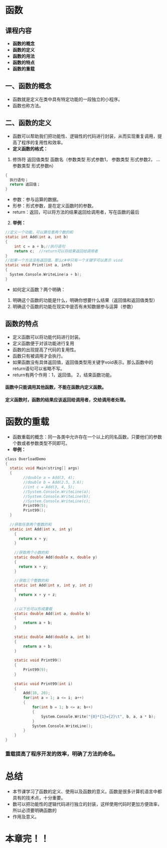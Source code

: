 # 函数
## 课程内容
* **函数的概念**
* **函数的定义**
* **函数的用法**
* **函数的特点**
* **函数的重载**
## 一、函数的概念
* 函数就是定义在类中具有特定功能的一段独立的小程序。
* 函数也称方法。
## 二、函数的定义
* 函数可以帮助我们把功能性、逻辑性的代码进行封装，从而实现重复调用，提高了程序的复用性和效率。
* **定义函数的格式：**
1. 修饰符 返回值类型 函数名（参数类型 形式参数1， 参数类型 形式参数2， ...参数类型 形式参数n）
```c
{
  执行语句；
  return 返回值；
}
```
* 参数：参与运算的数据。
* 形参：形式参数，是在定义函数时的参数。
* return：返回，可以将方法的结果返回给调用者，写在函数的最后
2. **举例：**
```c
//定义一个功能，可以算任意两个数的和
static int Add(int a, int b)
{
    int c = a + b;//执行语句
    return c;  //return可以将结果返回给调用者
}
//如果一个方法没有返回值，那么c#中只有一个关键字可以表示 viod
static void Print(int a, intb)
{
  System.Console.WriteLine(a + b);
}
```
* 如何定义函数？两个明确：
1. 明确这个函数的功能是什么，明确你想要什么结果（返回值和返回值类型）
2. 明确这个函数的功能在现实中是否有未知数据参与运算（参数）
## 函数的特点
* 定义函数可以将功能代码进行封装。
* 定义函数便于对该功能进行复用
* 函数的出现提高了代码的复用性。
* 函数只有被调用才会执行。
* 如果函数没有具体返回值，返回值类型用关键字void表示。那么函数中的return语句可以省略不写。
* return有两个作用：1，返回值。 2，结束函数功能。
#### 函数中只能调用其他函数，不能在函数内定义函数。
#### 定义函数时，函数的结果应该返回给调用者，交给调用者处理。
# 函数的重载
* 函数重载的概念：同一各类中允许存在一个以上的同名函数，只要他们的参数个数或者参数类型不同即可。
* **举例：**
```c
class OverloadDemo
{
  static void Main(string[] args)
  {
		//double a = Add(3, 4);
		//double b = Add(2.5, 3.6);
		//int c = Add(3, 4, 5);
		//System.Console.WriteLine(a);
		//System.Console.WriteLine(b);
		//System.Console.WriteLine(c);
		Print99(5);
		Print99();
  }
  
  //获取任意两个整数的和
  static int Add(int x, int y)
	{
	  return x + y;
	}
	
	//获取两个小数的和
	static double Add(double x, double y)
	{
	  return x + y;
	}
	
	//获取三个整数的和
	static int Add(int x, int y, int z)
	{
	  return x + y + z;
	}
	
	//以下也可以形成重载
	static double Add(int a, double b)
	{
		return a + b;
	}
	
	static double Add(double a, int b)
	{
		return a + b;
	}
	
	static void Print99()
	{
		Print99(9);
	}
	
	static void Print99(int i)
	{
		Add(10, 20);
		for(int a = 1; a <= i; a++)
		{
			for(int b = 1; b <= a; b++)
			{
				System.Console.Write("{0}*{1}={2}\t", b, a, a * b);
			}	
			System.Console.WriteLine();
		}	
	}
}
```
### 重载提高了程序开发的效率，明确了方法的命名。
# 总结
* 本节课学习了函数的定义、使用以及函数的意义。函数是很多计算机语言中都具有的技术点，十分重要。
* 数可以把功能性的逻辑代码进行独立的封装，这样使用代码时更加方便效率，所以必须要明确函数的
* 作用及意义。
# 本章完！！









